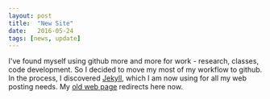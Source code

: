 ```yaml
---
layout: post
title:  "New Site"
date:   2016-05-24
tags: [news, update]
---
```


I've found myself using github more and more for work - research, classes, code development. So I decided to move my most of my workflow to github. In the process, I discovered [Jekyll][jekyll-site], which I am now using for all my web posting needs. My [old web page][old-site] redirects here now.

[jekyll-site]: http://jekyllrb.com/
[old-site]:   http://pa.msu.edu/~caballero
